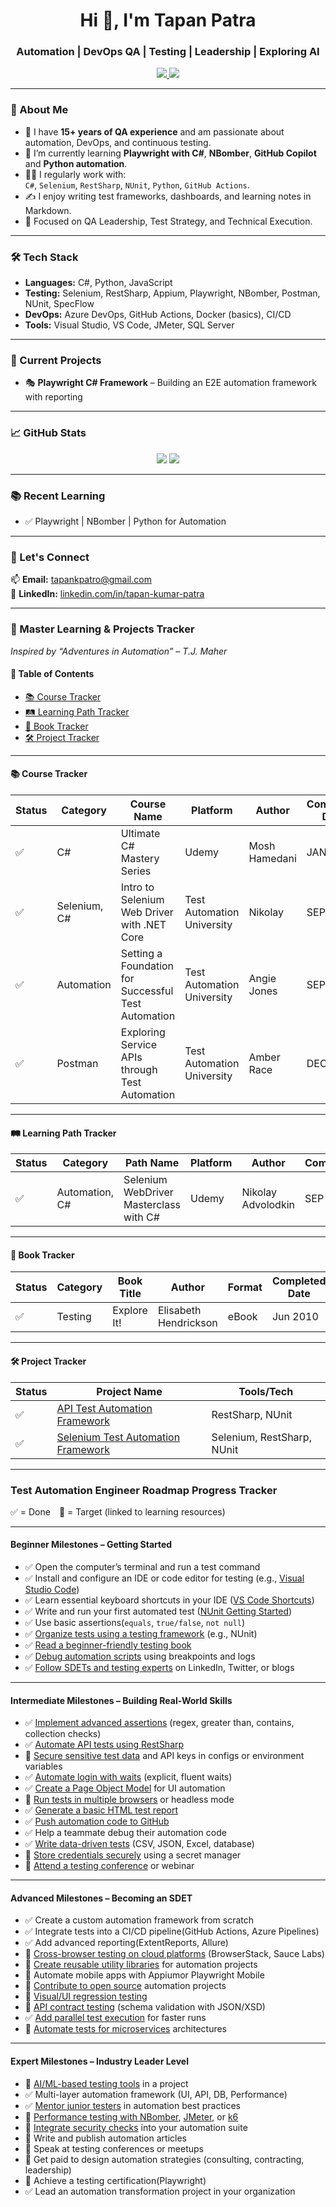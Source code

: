 <h1 align="center">Hi 👋, I'm Tapan Patra</h1>
<h3 align="center">Automation | DevOps QA | Testing | Leadership | Exploring AI </h3>

<p align="center">
  <a href="www.linkedin.com/in/tapan-kumar-patra-4b115824" target="_blank">
    <img src="https://img.shields.io/badge/-LinkedIn-blue?style=flat-square&logo=linkedin" />
  </a>
  <a href="mailto:tapankpatro@gmail.com" target="_blank">
    <img src="https://img.shields.io/badge/-Email-red?style=flat-square&logo=gmail&logoColor=white" />
  </a>
</p>

---

### 💼 About Me

- 🚀 I have **15+ years of QA experience** and am passionate about automation, DevOps, and continuous testing.
- 🧠 I’m currently learning **Playwright with C#**, **NBomber**, **GitHub Copilot** and **Python automation**.
- 👨‍💻 I regularly work with:  
  `C#`, `Selenium`, `RestSharp`, `NUnit`, `Python`, `GitHub Actions`.
- ✍️ I enjoy writing test frameworks, dashboards, and learning notes in Markdown.
- 🎯 Focused on QA Leadership, Test Strategy, and Technical Execution.

---

### 🛠️ Tech Stack

- **Languages:** C#, Python, JavaScript
- **Testing:** Selenium, RestSharp, Appium, Playwright, NBomber, Postman, NUnit, SpecFlow
- **DevOps:** Azure DevOps, GitHub Actions, Docker (basics), CI/CD
- **Tools:** Visual Studio, VS Code, JMeter, SQL Server

---

### 📘 Current Projects
- 🎭 **Playwright C# Framework** – Building an E2E automation framework with reporting
---

### 📈 GitHub Stats

<p align="center">
  <img src="https://github-readme-stats.vercel.app/api?username=tapanpatra&show_icons=true&theme=radical" />
  <img src="https://github-readme-streak-stats.herokuapp.com/?user=tapanpatra&theme=radical" />
</p>

---

### 📚 Recent Learning
- ✅ Playwright | NBomber | Python for Automation
---

### 💬 Let's Connect

📫 **Email:** tapankpatro@gmail.com  
🔗 **LinkedIn:** [linkedin.com/in/tapan-kumar-patra](https://www.linkedin.com/in/tapan-kumar-patra-4b115824/)

---
### 📄 Master Learning & Projects Tracker  
*Inspired by “Adventures in Automation” – T.J. Maher*  

#### 📑 Table of Contents  
- [📚 Course Tracker](#-course-tracker)  
- [🛤️ Learning Path Tracker](#%EF%B8%8F-learning-path-tracker)  
- [📖 Book Tracker](#-book-tracker)  
- [🛠️ Project Tracker](#%EF%B8%8F-project-tracker)  

---

#### 📚 Course Tracker
| Status | Category             | Course Name                                                      | Platform                    | Author         | Completed Date |
|--------|----------------------|------------------------------------------------------------------|-----------------------------|----------------|----------------|
| ✅     | C#                  | Ultimate C# Mastery Series                                        | Udemy                      | Mosh Hamedani   | JAN 2022       |
| ✅     | Selenium, C#        | Intro to Selenium Web Driver with .NET Core                       | Test Automation University  | Nikolay        | SEP 2019       |
| ✅     | Automation          | Setting a Foundation for Successful Test Automation               | Test Automation University  | Angie Jones    | SEP 2019       |
| ✅     | Postman             | Exploring Service APIs through Test Automation                    | Test Automation University  | Amber Race     | DEC 2020       |


---

#### 🛤️ Learning Path Tracker
| Status | Category        | Path Name                                           | Platform      | Author             |  Completed |
|--------|-----------------|-----------------------------------------------------|---------------|--------------------|-------------|
| ✅    | Automation, C#  | Selenium WebDriver Masterclass with C#               | Udemy         | Nikolay Advolodkin |   SEP 2019 |


---

#### 📖 Book Tracker
| Status | Category     | Book Title                            | Author                | Format | Completed Date | Notes                    |
|--------|--------------|---------------------------------------|-----------------------|--------|----------------|--------------------------|
| ✅     | Testing      | Explore It!                           | Elisabeth Hendrickson | eBook  | Jun 2010    | Exploratory testing tips |


---

#### 🛠️ Project Tracker  
| Status | Project Name                                                         | Tools/Tech          
|--------|---------------------------------------------------------------------|---------------------|
| ✅    |  [API Test Automation Framework](https://github.com/TapanPatra/design-restapi-testing-framework-restsharp) | RestSharp, NUnit    
| ✅    |  [Selenium Test Automation Framework](https://github.com/TapanPatra/scripting-to-framework-master) | Selenium, RestSharp, NUnit    

---

### Test Automation Engineer Roadmap Progress Tracker

✅ = Done 🎯 = Target (linked to learning resources)

---

#### **Beginner Milestones – Getting Started**
- ✅ Open the computer’s terminal and run a test command  
- ✅ Install and configure an IDE or code editor for testing (e.g., [Visual Studio Code](https://code.visualstudio.com/))  
- ✅ Learn essential keyboard shortcuts in your IDE ([VS Code Shortcuts](https://code.visualstudio.com/shortcuts/keyboard-shortcuts-windows.pdf))  
- ✅ Write and run your first automated test ([NUnit Getting Started](https://www.udemy.com/course/unit-testing-csharp))  
- ✅ Use basic assertions(`equals`, `true/false`, `not null`)  
- ✅ [Organize tests using a testing framework](https://docs.nunit.org/articles/nunit/writing-tests/attributes.html) (e.g., NUnit)  
- ✅ [Read a beginner-friendly testing book](https://www.guru99.com/software-testing-introduction-importance.html)  
- ✅ [Debug automation scripts](https://code.visualstudio.com/docs/editor/debugging) using breakpoints and logs  
- ✅ [Follow SDETs and testing experts](https://www.ministryoftesting.com/) on LinkedIn, Twitter, or blogs  

---

#### **Intermediate Milestones – Building Real-World Skills**
- ✅ [Implement advanced assertions](https://docs.nunit.org/articles/nunit/writing-tests/assertions/assertion-models/constraint.html) (regex, greater than, contains, collection checks)  
- ✅ [Automate API tests using RestSharp](https://restsharp.dev/)
- 🎯 [Secure sensitive test data](https://learn.microsoft.com/en-us/azure/devops/pipelines/process/variables) and API keys in configs or environment variables  
- ✅ [Automate login with waits](https://www.selenium.dev/documentation/webdriver/waits/) (explicit, fluent waits)  
- ✅ [Create a Page Object Model](https://www.toolsqa.com/selenium-webdriver/page-object-model/) for UI automation  
- 🎯 [Run tests in multiple browsers](https://www.selenium.dev/documentation/webdriver/browsers/) or headless mode  
- ✅ [Generate a basic HTML test report](https://www.extentreports.com/docs/versions/4/net/)  
- ✅ [Push automation code to GitHub](https://docs.github.com/en/get-started/quickstart/create-a-repo)
- ✅ Help a teammate debug their automation code  
- ✅ [Write data-driven tests](https://docs.nunit.org/articles/nunit/writing-tests/attributes/testcasesource.html) (CSV, JSON, Excel, database)  
- 🎯 [Store credentials securely](https://learn.microsoft.com/en-us/azure/key-vault/general/basic-concepts) using a secret manager  
- 🎯 [Attend a testing conference](https://www.ministryoftesting.com/events) or webinar  

---

#### **Advanced Milestones – Becoming an SDET**
- ✅ Create a custom automation framework from scratch  
- ✅ Integrate tests into a CI/CD pipeline(GitHub Actions, Azure Pipelines)  
- ✅ Add advanced reporting(ExtentReports, Allure)  
- 🎯 [Cross-browser testing on cloud platforms](https://www.browserstack.com/selenium) (BrowserStack, Sauce Labs)  
- 🎯 [Create reusable utility libraries](https://learn.microsoft.com/en-us/dotnet/standard/library-guidance/) for automation projects  
- 🎯 Automate mobile apps with Appiumor Playwright Mobile  
- 🎯 [Contribute to open source](https://opensource.guide/how-to-contribute/) automation projects  
- 🎯 [Visual/UI regression testing](https://applitools.com/tutorials/)  
- 🎯 [API contract testing](https://www.postman.com/api-contract-testing/) (schema validation with JSON/XSD)  
- ✅ [Add parallel test execution](https://docs.nunit.org/articles/nunit/writing-tests/attributes/parallelizable.html) for faster runs  
- 🎯 [Automate tests for microservices](https://martinfowler.com/articles/microservice-testing/) architectures  

---

#### **Expert Milestones – Industry Leader Level**
- 🎯 [AI/ML-based testing tools](https://testim.io/blog/ai-in-test-automation/) in a project  
- ✅ Multi-layer automation framework (UI, API, DB, Performance)  
- ✅ [Mentor junior testers](https://www.ministryoftesting.com/dojo/lessons/how-to-coach-and-mentor-software-testers) in automation best practices  
- 🎯 [Performance testing with NBomber](https://nbomber.com/), [JMeter](https://jmeter.apache.org/), or [k6](https://k6.io/docs/)  
- 🎯 [Integrate security checks](https://owasp.org/www-project-zap/) into your automation suite  
- 🎯 Write and publish automation articles
- 🎯 Speak at testing conferences or meetups  
- 🎯 Get paid to design automation strategies (consulting, contracting, leadership)  
- 🎯 Achieve a testing certification(Playwright)  
- ✅ Lead an automation transformation project in your organization  
